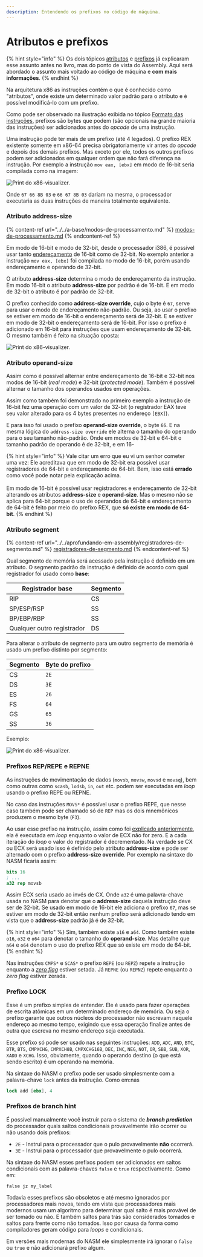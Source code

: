 ```yaml
---
description: Entendendo os prefixos no código de máquina.
---
```


# Atributos e prefixos

{% hint style="info" %}
Os dois tópicos [atributos](../../aprofundando-em-assembly/atributos.md) e [prefixos](../../aprofundando-em-assembly/prefixos.md) já explicaram esse assunto antes no livro, mas do ponto de vista do Assembly. Aqui será abordado o assunto mais voltado ao código de máquina e **com mais informações**.
{% endhint %}

Na arquitetura x86 as instruções contém o que é conhecido como "atributos", onde existe um determinado valor padrão para o atributo e é possível modificá-lo com um prefixo.

Como pode ser observado na ilustração exibida no tópico [Formato das instruções](formato-das-instrucoes.md), prefixos são bytes que podem (são opcionais na grande maioria das instruções) ser adicionados antes do _opcode_ de uma instrução.

Uma instrução pode ter mais de um prefixo (até 4 legados). O prefixo REX existente somente em x86-64 precisa obrigatoriamente vir antes do _opcode_ e depois dos demais prefixos. Mas exceto por ele, todos os outros prefixos podem ser adicionados em qualquer ordem que não fará diferença na instrução. Por exemplo a instrução `mov eax, [ebx]` em modo de 16-bit seria compilada como na imagem:

![Print do x86-visualizer.](../../.gitbook/assets/Captura\_de\_tela\_de\_2022-04-03\_15-02-52.png)

Onde `67 66 8B 03` e `66 67 8B 03` dariam na mesma, o processador executaria as duas instruções de maneira totalmente equivalente.

### Atributo address-size

{% content-ref url="../../a-base/modos-de-processamento.md" %}
[modos-de-processamento.md](../../a-base/modos-de-processamento.md)
{% endcontent-ref %}

Em modo de 16-bit e modo de 32-bit, desde o processador i386, é possível usar tanto [endereçamento](../../a-base/enderecamento.md) de 16-bit como de 32-bit. No exemplo anterior a instrução `mov eax, [ebx]` foi compilada no modo de 16-bit, porém usando endereçamento e operando de 32-bit.

O atributo **address-size** determina o modo de endereçamento da instrução. Em modo 16-bit o atributo **address-size** por padrão é de 16-bit. E em modo de 32-bit o atributo é por padrão de 32-bit.

O prefixo conhecido como **address-size override**, cujo o byte é `67`, serve para usar o modo de endereçamento não-padrão. Ou seja, ao usar o prefixo se estiver em modo de 16-bit o endereçamento será de 32-bit. E se estiver em modo de 32-bit o endereçamento será de 16-bit. Por isso o prefixo é adicionado em 16-bit para instruções que usam endereçamento de 32-bit. O mesmo também é feito na situação oposta:

![Print do x86-visualizer.](../../.gitbook/assets/Captura\_de\_tela\_de\_2022-04-03\_15-12-37.png)

### Atributo operand-size

Assim como é possível alternar entre endereçamento de 16-bit e 32-bit nos modos de 16-bit (_real mode_) e 32-bit (_protected mode_). Também é possível alternar o tamanho dos operandos usados em operações.

Assim como também foi demonstrado no primeiro exemplo a instrução de 16-bit fez uma operação com um valor de 32-bit (o registrador EAX teve seu valor alterado para os 4 bytes presentes no endereço `[EBX]`).

E para isso foi usado o prefixo **operand-size override**, o byte `66`. E na mesma lógica do `address-size override` ele alterna o tamanho do operando para o seu tamanho não-padrão. Onde em modos de 32-bit e 64-bit o tamanho padrão de operando é de 32-bit, e em 16-

{% hint style="info" %}
Vale citar um erro que eu vi um senhor cometer uma vez: Ele acreditava que em modo de 32-bit era possível usar registradores de 64-bit e endereçamento de 64-bit. Bem, isso está **errado** como você pode notar pela explicação acima.\
\
Em modo de 16-bit é possível usar registradores e endereçamento de 32-bit alterando os atributos **address-size** e **operand-size**. Mas o mesmo não se aplica para 64-bit porque o uso de operandos de 64-bit e endereçamento de 64-bit é feito por meio do prefixo REX, que **só existe em modo de 64-bit**.
{% endhint %}

### Atributo segment

{% content-ref url="../../aprofundando-em-assembly/registradores-de-segmento.md" %}
[registradores-de-segmento.md](../../aprofundando-em-assembly/registradores-de-segmento.md)
{% endcontent-ref %}

Qual segmento de memória será acessado pela instrução é definido em um atributo. O segmento padrão da instrução é definido de acordo com qual registrador foi usado como **base**:

| Registrador base           | Segmento |
| -------------------------- | -------- |
| RIP                        | CS       |
| SP/ESP/RSP                 | SS       |
| BP/EBP/RBP                 | SS       |
| Qualquer outro registrador | DS       |

Para alterar o atributo de segmento para um outro segmento de memória é usado um prefixo distinto por segmento:&#x20;

| Segmento | Byte do prefixo |
| -------- | --------------- |
| CS       | `2E`            |
| DS       | `3E`            |
| ES       | `26`            |
| FS       | `64`            |
| GS       | `65`            |
| SS       | `36`            |

Exemplo:

![Print do x86-visualizer.](../../.gitbook/assets/Captura\_de\_tela\_de\_2022-04-03\_15-39-33.png)

### Prefixos REP/REPE e REPNE

As instruções de movimentação de dados (`movsb`, `movsw`, `movsd` e `movsq`), bem como outras como `scasb`, `lodsb`, `in`, `out` etc. podem ser executadas em _loop_ usando o prefixo REPE ou REPNE.

No caso das instruções `MOVS*` é possível usar o prefixo REPE, que nesse caso também pode ser chamado só de `REP` mas os dois mnemônicos produzem o mesmo byte (`F3`).

Ao usar esse prefixo na instrução, assim como foi [explicado anteriormente](formato-das-instrucoes.md#cisc), ela é executada em _loop_ enquanto o valor de ECX não for zero. E a cada iteração do _loop_ o valor do registrador é decrementado. Na verdade se CX ou ECX será usado isso é definido pelo atributo **address-size** e pode ser alternado com o prefixo **address-size override**. Por exemplo na sintaxe do NASM ficaria assim:

```nasm
bits 16
; ...
a32 rep movsb
```

Assim ECX seria usado ao invés de CX. Onde `a32` é uma palavra-chave usada no NASM para denotar que o **address-size** daquela instrução deve ser de 32-bit. Se usado em modo de 16-bit ele adiciona o prefixo `67`, mas se estiver em modo de 32-bit então nenhum prefixo será adicionado tendo em vista que o **address-size** padrão já é de 32-bit.

{% hint style="info" %}
Sim, também existe `a16` e `a64`. Como também existe `o16`, `o32` e `o64` para denotar o tamanho do **operand-size**. Mas detalhe que `a64` e `o64` denotam o uso do prefixo REX que só existe em modo de 64-bit.
{% endhint %}

Nas instruções `CMPS*` e `SCAS*` o prefixo `REPE` (ou `REPZ`) repete a instrução enquanto a [_zero flag_](../../aprofundando-em-assembly/flags-do-processador.md#status-flags) estiver setada. Já `REPNE` (ou `REPNZ`) repete enquanto a _zero flag_ estiver zerada.

### Prefixo LOCK

Esse é um prefixo simples de entender. Ele é usado para fazer operações de escrita atômicas em um determinado endereço de memória. Ou seja o prefixo garante que outros núcleos do processador não escrevam naquele endereço ao mesmo tempo, exigindo que essa operação finalize antes de outra que escreva no mesmo endereço seja executada.

Esse prefixo só pode ser usado nas seguintes instruções: `ADD`, `ADC`, `AND`, `BTC`, `BTR`, `BTS`, `CMPXCHG`, `CMPXCH8B`, `CMPXCHG16B`, `DEC`, `INC`, `NEG`, `NOT`, `OR`, `SBB`, `SUB`, `XOR`, `XADD` e `XCHG`. Isso, obviamente, quando o operando destino (o que está sendo escrito) é um operando na memória.

Na sintaxe do NASM o prefixo pode ser usado simplesmente com a palavra-chave `lock` antes da instrução. Como em:nas

```nasm
lock add [ebx], 4
```

### Prefixos de branch hint

É possível manualmente você instruir para o sistema de _**branch prediction**_ do processador quais saltos condicionais provavelmente irão ocorrer ou não usando dois prefixos:

* `2E` - Instrui para o processador que o pulo provavelmente **não** ocorrerá.
* `3E` - Instrui para o processador que provavelmente o pulo ocorrerá.

Na sintaxe do NASM esses prefixos podem ser adicionados em saltos condicionais com as palavra-chaves `false` e `true` respectivamente. Como em:

```
false jz my_label
```

Todavia esses prefixos são obsoletos e até mesmo ignorados por processadores mais novos, tendo em vista que processadores mais modernos usam um algoritmo para determinar qual salto é mais provável de ser tomado ou não. E também saltos para trás são considerados tomados e saltos para frente como não tomados. Isso por causa da forma como compiladores geram código para _loops_ e condicionais.

Em versões mais modernas do NASM ele simplesmente irá ignorar o `false` ou `true` e não adicionará prefixo algum.
